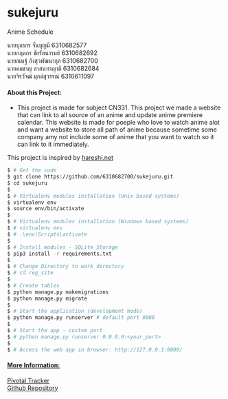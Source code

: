# sukejuru
Anime Schedule

นายบุลากร จั่นบุญมี 6310682577  
นายกฤตกร ชัยรัตนารมย์ 6310682692   
นายณนฐ์ อังสุวพัฒนากุล 6310682700  
นายคมชาญ สาสนทาญาติ 6310682684  
นายจิรวัจฒ์ มุกด์สุวรรณ์ 6310611097 

#### About this Project:
- This project is made for subject CN331. This project we made a website that can link to all source of an anime and update anime premiere calendar. This website is made for poeple who love to watch anime alot and want a website to store all path of anime because sometime some company amy not include some of anime that you want to watch so it can link to it immediately.

This project is inspired by [hareshi.net](hareshi.net)

```bash
$ # Get the code
$ git clone https://github.com/6310682700/sukejuru.git
$ cd sukejuru
$
$ # Virtualenv modules installation (Unix based systems)
$ virtualenv env
$ source env/bin/activate
$
$ # Virtualenv modules installation (Windows based systems)
$ # virtualenv env
$ # .\env\Scripts\activate
$
$ # Install modules - SQLite Storage
$ pip3 install -r requirements.txt
$
$ # Change Directory to work directory
$ # cd reg_site
$
$ # Create tables
$ python manage.py makemigrations
$ python manage.py migrate
$
$ # Start the application (development mode)
$ python manage.py runserver # default port 8000
$
$ # Start the app - custom port
$ # python manage.py runserver 0.0.0.0:<your_port>
$
$ # Access the web app in browser: http://127.0.0.1:8000/
```

#### <ins>More Information:</ins>  
[Pivotal Tracker](https://www.pivotaltracker.com/n/projects/2609659)  
[Github Repository](https://github.com/6310682700/sukejuru)
